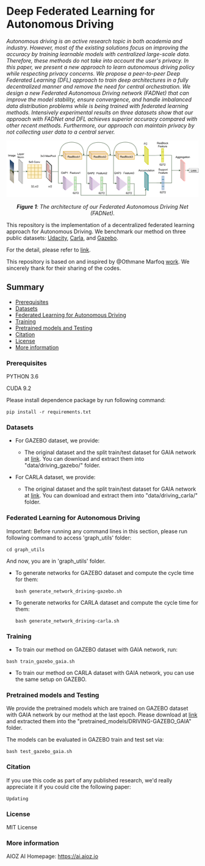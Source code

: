 # Deep Federated Learning for Autonomous Driving

*Autonomous driving is an active research topic in both academia and industry. However, most of the existing solutions focus on improving the accuracy by training learnable models with centralized large-scale data. Therefore, these methods do not take into account the user's privacy. In this paper, we present a new approach to learn autonomous driving policy while respecting privacy concerns. We propose a peer-to-peer Deep Federated Learning (DFL) approach to train deep architectures in a fully decentralized manner and remove the need for central orchestration. We design a new Federated Autonomous Driving network (FADNet) that can improve the model stability, ensure convergence, and handle imbalanced data distribution problems while is being trained with federated learning methods. Intensively experimental results on three datasets show that our approach with FADNet and DFL achieves superior accuracy compared with other recent methods. Furthermore, our approach can maintain privacy by not collecting user data to a central server.*

![Fig-1](misc/FADNet.png)
*<center>**Figure 1**: The architecture of our Federated Autonomous Driving Net (FADNet).</center>*

This repository is the implementation of a decentralized federated learning approach for Autonomous Driving. We benchmark our method on three public datasets: [Udacity](), [Carla](), and [Gazebo]().

For the detail, please refer to [link](https://arxiv.org/abs/2110.05754). 

This repository is based on and inspired by @Othmane Marfoq [work](https://github.com/omarfoq/communication-in-cross-silo-fl). We sincerely thank for their sharing of the codes.

## Summary

* [Prerequisites](#prerequisites)
* [Datasets](#datasets)
* [Federated Learning for Autonomous Driving](#federated-learning-for-autonomous-driving)
* [Training](#training)
* [Pretrained models and Testing](#pretrained-models-and-testing)
* [Citation](#citation)
* [License](#license)
* [More information](#more-information)

### Prerequisites

PYTHON 3.6

CUDA 9.2

Please install dependence package by run following command:
```
pip install -r requirements.txt
```

### Datasets

* For GAZEBO dataset, we provide:
    * The original dataset and the split train/test dataset for GAIA network at [link](). You can download and extract them into "data/driving_gazebo/" folder.

* For CARLA dataset, we provide:
    * The original dataset and the split train/test dataset for GAIA network at [link](). You can download and extract them into "data/driving_carla/" folder.

### Federated Learning for Autonomous Driving

Important: Before running any command lines in this section, please run following command to access 'graph_utils' folder:
```
cd graph_utils
```
And now, you are in 'graph_utils' folder.
* To generate networks for GAZEBO dataset and compute the cycle time for them:
    ```
    bash generate_network_driving-gazebo.sh
    ```

* To generate networks for CARLA dataset and compute the cycle time for them:
    ```
    bash generate_network_driving-carla.sh
    ```

### Training

* To train our method on GAZEBO dataset with GAIA network, run:

```
bash train_gazebo_gaia.sh
```

* To train our method on CARLA dataset with GAIA network, you can use the same setup on GAZEBO.

### Pretrained models and Testing

We provide the pretrained models which are trained on GAZEBO dataset with GAIA network by our method at the last epoch. Please download at [link]() and extracted them into the "pretrained_models/DRIVING-GAZEBO_GAIA" folder.

The models can be evaluated in GAZEBO train and test set via:
```
bash test_gazebo_gaia.sh
```

### Citation

If you use this code as part of any published research, we'd really appreciate it if you could cite the following paper:

```
Updating
```

### License

MIT License

### More information
AIOZ AI Homepage: https://ai.aioz.io
